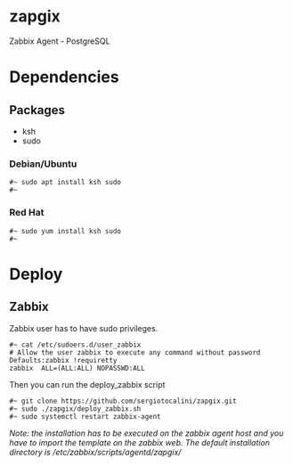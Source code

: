 # zapgix
Zabbix Agent - PostgreSQL

# Dependencies
## Packages
* ksh
* sudo

### Debian/Ubuntu

```
#~ sudo apt install ksh sudo
#~
```

### Red Hat

```
#~ sudo yum install ksh sudo
#~
```

# Deploy
## Zabbix

Zabbix user has to have sudo privileges.

```
#~ cat /etc/sudoers.d/user_zabbix
# Allow the user zabbix to execute any command without password
Defaults:zabbix !requiretty
zabbix  ALL=(ALL:ALL) NOPASSWD:ALL
```

Then you can run the deploy_zabbix script

```
#~ git clone https://github.com/sergiotocalini/zapgix.git
#~ sudo ./zapgix/deploy_zabbix.sh
#~ sudo systemctl restart zabbix-agent
```

*Note: the installation has to be executed on the zabbix agent host and you have to import the template on the zabbix web. The default installation directory is /etc/zabbix/scripts/agentd/zapgix/*
